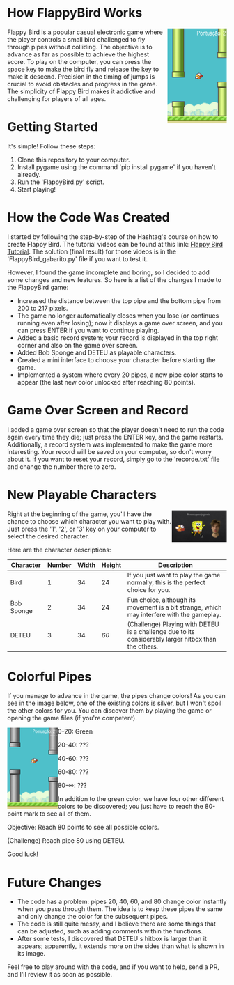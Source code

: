 # How FlappyBird Works

<img align="right" src="pics/Flappy2.png" width="27%" >
Flappy Bird is a popular casual electronic game where the player controls a small bird challenged to fly through pipes without colliding. The objective is to advance as far as possible to achieve the highest score. To play on the computer, you can press the space key to make the bird fly and release the key to make it descend. Precision in the timing of jumps is crucial to avoid obstacles and progress in the game. The simplicity of Flappy Bird makes it addictive and challenging for players of all ages.

# Getting Started
It's simple! Follow these steps:

1. Clone this repository to your computer.
2. Install pygame using the command 'pip install pygame' if you haven't already.
3. Run the 'FlappyBird.py' script.
4. Start playing!

# How the Code Was Created
I started by following the step-by-step of the Hashtag's course on how to create Flappy Bird. The tutorial videos can be found at this link: [Flappy Bird Tutorial](https://pages.hashtagtreinamentos.com/minicurso-python-criacaojogos-obrigado?blog=1n4033rer&video=3dep762tr). The solution (final result) for those videos is in the 'FlappyBird_gabarito.py' file if you want to test it.

However, I found the game incomplete and boring, so I decided to add some changes and new features. So here is a list of the changes I made to the FlappyBird game:
- Increased the distance between the top pipe and the bottom pipe from 200 to 217 pixels.
- The game no longer automatically closes when you lose (or continues running even after losing); now it displays a game over screen, and you can press ENTER if you want to continue playing.
- Added a basic record system; your record is displayed in the top right corner and also on the game over screen.
- Added Bob Sponge and DETEU as playable characters.
- Created a mini interface to choose your character before starting the game.
- Implemented a system where every 20 pipes, a new pipe color starts to appear (the last new color unlocked after reaching 80 points).

# Game Over Screen and Record
I added a game over screen so that the player doesn't need to run the code again every time they die; just press the ENTER key, and the game restarts. Additionally, a record system was implemented to make the game more interesting. Your record will be saved on your computer, so don't worry about it. If you want to reset your record, simply go to the 'recorde.txt' file and change the number there to zero.

# New Playable Characters
<img  align= "right" src="pics/Personagens Jogaveis.png" width="25%" >

Right at the beginning of the game, you'll have the chance to choose which character you want to play with. Just press the '1', '2', or '3' key on your computer to select the desired character.

Here are the character descriptions:

| Character | Number | Width | Height | Description |
| -- | -- | -- | -- | -- |
| Bird | 1 | 34 | 24 | If you just want to play the game normally, this is the perfect choice for you. |
| Bob Sponge | 2 | 34 | 24 | Fun choice, although its movement is a bit strange, which may interfere with the gameplay. |
| DETEU | 3 | 34 | *60* | (Challenge) Playing with DETEU is a challenge due to its considerably larger hitbox than the others. |

# Colorful Pipes

If you manage to advance in the game, the pipes change colors! As you can see in the image below, one of the existing colors is silver, but I won't spoil the other colors for you. You can discover them by playing the game or opening the game files (if you're competent).

<img  align= "Left" src="pics/Coloridos.png" width="23%" >

0-20: Green

20-40: ???

40-60: ???

60-80: ???

80-∞: ???

In addition to the green color, we have four other different colors to be discovered; you just have to reach the 80-point mark to see all of them.

Objective: Reach 80 points to see all possible colors.

(Challenge) Reach pipe 80 using DETEU.

Good luck!

# Future Changes
* The code has a problem: pipes 20, 40, 60, and 80 change color instantly when you pass through them. The idea is to keep these pipes the same and only change the color for the subsequent pipes.
* The code is still quite messy, and I believe there are some things that can be adjusted, such as adding comments within the functions.
* After some tests, I discovered that DETEU's hitbox is larger than it appears; apparently, it extends more on the sides than what is shown in its image.

Feel free to play around with the code, and if you want to help, send a PR, and I'll review it as soon as possible.
